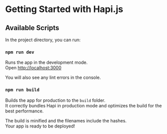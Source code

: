 # Getting Started with Hapi.js

## Available Scripts

In the project directory, you can run:

### `npm run dev`

Runs the app in the development mode.\
Open [http://localhost:3000](http://localhost:3000)

You will also see any lint errors in the console.

### `npm run build`

Builds the app for production to the `build` folder.\
It correctly bundles Hapi in production mode and optimizes the build for the best performance.

The build is minified and the filenames include the hashes.\
Your app is ready to be deployed!
